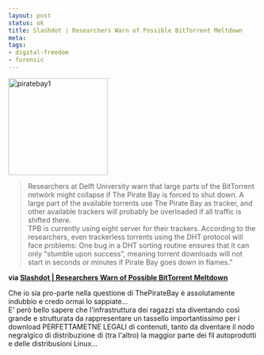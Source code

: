 ```yaml
--- 
layout: post
status: ok
title: Slashdot | Researchers Warn of Possible BitTorrent Meltdown
meta: 
tags: 
- digital-freedom
- forensic
---
```

  <a href="http://fast.mgpf.it//2009/02/piratebay1.jpg"><img src="http://fast.mgpf.it//2009/02/piratebay1.jpg" alt="piratebay1" title="piratebay1" width="201" height="195" class="alignleft size-full wp-image-1359" /></a>
> Researchers at Delft University warn that large parts of the BitTorrent network might collapse if The Pirate Bay is forced to shut down. A large part of the available torrents use The Pirate Bay as tracker, and other available trackers will probably be overloaded if all traffic is shifted there.  
> TPB is currently using eight server for their trackers. According to the researchers, even trackerless torrents using the DHT protocol will face problems: One bug in a DHT sorting routine ensures that it can only "stumble upon success", meaning torrent downloads will not start in seconds or minutes if Pirate Bay goes down in flames."  
  
**via <a href='http://tech.slashdot.org/article.pl?sid=09/02/13/1433250&from=rss'>Slashdot | Researchers Warn of Possible BitTorrent Meltdown</a>**    
  
Che io sia pro-parte nella questione di ThePirateBay è assolutamente indubbio e credo ormai lo sappiate...  
E' però bello sapere che l'infrastruttura dei ragazzi sta diventando così grande e strutturata da rappresentare un tassello importantissimo per i download PERFETTAMETNE LEGALI di contenuti, tanto da diventare il nodo negralgico di distribuzione di (tra l'altro) la maggior parte dei fil autoprodotti e delle distribusioni Linux... 
